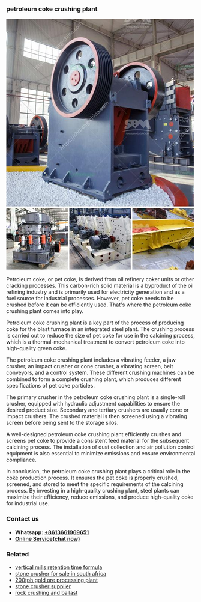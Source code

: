 <h3>petroleum coke crushing plant</h3><img src='1706753967.jpg' alt=''><p>Petroleum coke, or pet coke, is derived from oil refinery coker units or other cracking processes. This carbon-rich solid material is a byproduct of the oil refining industry and is primarily used for electricity generation and as a fuel source for industrial processes. However, pet coke needs to be crushed before it can be efficiently used. That's where the petroleum coke crushing plant comes into play.</p><p>Petroleum coke crushing plant is a key part of the process of producing coke for the blast furnace in an integrated steel plant. The crushing process is carried out to reduce the size of pet coke for use in the calcining process, which is a thermal-mechanical treatment to convert petroleum coke into high-quality green coke.</p><p>The petroleum coke crushing plant includes a vibrating feeder, a jaw crusher, an impact crusher or cone crusher, a vibrating screen, belt conveyors, and a control system. These different crushing machines can be combined to form a complete crushing plant, which produces different specifications of pet coke particles.</p><p>The primary crusher in the petroleum coke crushing plant is a single-roll crusher, equipped with hydraulic adjustment capabilities to ensure the desired product size. Secondary and tertiary crushers are usually cone or impact crushers. The crushed material is then screened using a vibrating screen before being sent to the storage silos.</p><p>A well-designed petroleum coke crushing plant efficiently crushes and screens pet coke to provide a consistent feed material for the subsequent calcining process. The installation of dust collection and air pollution control equipment is also essential to minimize emissions and ensure environmental compliance.</p><p>In conclusion, the petroleum coke crushing plant plays a critical role in the coke production process. It ensures the pet coke is properly crushed, screened, and stored to meet the specific requirements of the calcining process. By investing in a high-quality crushing plant, steel plants can maximize their efficiency, reduce emissions, and produce high-quality coke for industrial use.</p><h3>Contact us</h3><ul><li><strong>Whatsapp:&nbsp;<a href="https://wa.me/8613661969651">+8613661969651</a></strong></li><li><a href="https://swt.shibang-china.com/?git&amp;zhl&amp;petroleum coke crushing plant"><strong>Online Service(chat now)</strong></a></li></ul><h3>Related</h3><ul><li><a href='vertical mills retention time formula.md'>vertical mills retention time formula</a></li><li><a href='stone crusher for sale in south africa.md'>stone crusher for sale in south africa</a></li><li><a href='200tph gold ore processing plant.md'>200tph gold ore processing plant</a></li><li><a href='stone crusher supplier.md'>stone crusher supplier</a></li><li><a href='rock crushing and ballast.md'>rock crushing and ballast</a></li></ul>